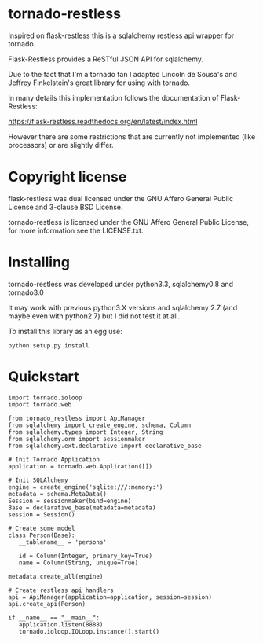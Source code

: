 tornado-restless
================

Inspired on flask-restless this is a sqlalchemy restless api wrapper for tornado.

Flask-Restless provides a ReSTful JSON API for sqlalchemy.

Due to the fact that I'm a tornado fan I adapted Lincoln de Sousa's and Jeffrey Finkelstein's great library for using with tornado.

In many details this implementation follows the documentation of Flask-Restless:

https://flask-restless.readthedocs.org/en/latest/index.html

However there are some restrictions that are currently not implemented (like processors) or are slightly differ.

Copyright license
=================

flask-restless was dual licensed under the GNU Affero General Public License and 3-clause BSD License.

tornado-restless is licensed under the GNU Affero General Public License, for more information see the LICENSE.txt.

Installing
==========

tornado-restless was developed under python3.3, sqlalchemy0.8 and tornado3.0

It may work with previous python3.X versions and sqlalchemy 2.7 (and maybe even with python2.7) but I did not test it at all.

To install this library as an egg use:

    python setup.py install

Quickstart
==========

    import tornado.ioloop
    import tornado.web

    from tornado_restless import ApiManager
    from sqlalchemy import create_engine, schema, Column
    from sqlalchemy.types import Integer, String
    from sqlalchemy.orm import sessionmaker
    from sqlalchemy.ext.declarative import declarative_base

    # Init Tornado Application
    application = tornado.web.Application([])

    # Init SQLAlchemy
    engine = create_engine('sqlite:///:memory:')
    metadata = schema.MetaData()
    Session = sessionmaker(bind=engine)
    Base = declarative_base(metadata=metadata)
    session = Session()

    # Create some model
    class Person(Base):
       __tablename__ = 'persons'

       id = Column(Integer, primary_key=True)
       name = Column(String, unique=True)

    metadata.create_all(engine)

    # Create restless api handlers
    api = ApiManager(application=application, session=session)
    api.create_api(Person)

    if __name__ == "__main__":
       application.listen(8888)
       tornado.ioloop.IOLoop.instance().start()